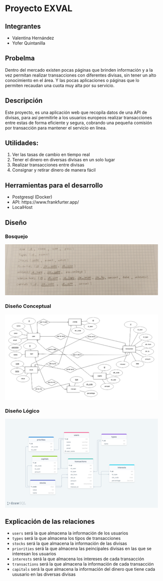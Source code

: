 # Proyecto EXVAL

## Integrantes
<ul>
<li>Valentina Hernández </li>
<li>Yofer Quintanilla </li>
</ul>

## Probelma

Dentro del mercado existen pocas páginas que brinden información y a la vez permitan realizar transacciones con diferentes divisas, sin tener un alto conocimiento en el área. Y las pocas aplicaciones o páginas que lo permiten recaudan una cuota muy alta por su servicio.

## Descripción

Este proyecto, es una aplicación web que recopila datos de una API de divisas, para así permitirle a los usuarios europeos realizar transacciones entre estas de forma eficiente y segura, cobrando una pequeña comisión por transacción para mantener el servicio en línea.

## Utilidades:
 <ol>
	<li>Ver las tasas de cambio en tiempo real</li>
	<li>Tener el dinero en diversas divisas en un solo lugar</li>
	<li>Realizar transacciones entre divisas</li>
	<li>Consignar y retirar dinero de manera fácil</li> 
</ol>

## Herramientas para el desarrollo

<ul>
	<li>Postgresql (Docker)</li>
	<li>API: https://www.frankfurter.app/</li>
	<li>LocalHost</li>
</ul>


## Diseño

### Bosquejo

<img src = "./esquema.jpg">

### Diseño Conceptual

<img src = "./image(2).png">

### Diseño Lógico

<img src = "./diagrama_relacional.png">


## Explicación de las relaciones
<ul>
	<li> <code>users</code> será la que almacena la información de los usuarios</li>
	<li> <code>types</code> será la que almacena los tipos de transacciones</li>
	<li> <code>stocks</code> será la que almacena la información de las divisas</li>
	<li> <code>priorities</code> será la que almacena las peincipales divisas en las que se interesan los usuarios</li>
	<li> <code>interests</code> será la que almacena los intereses de cada transacción</li>
	<li> <code>transactions</code> será la que almacena la información de cada transacción</li>
	<li> <code>capitals</code> será la que almacena la información del dinero que tiene cada ususario en las diversas divisas</li>
	
</ul>


